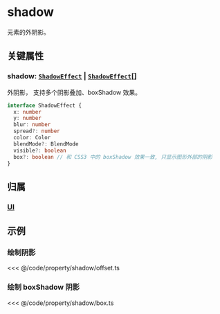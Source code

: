 <script setup>
import Case from '/component/Case.vue'
</script>

# shadow

元素的外阴影。

<case name="Shadow" editor=false></case>

## 关键属性

### shadow: [`ShadowEffect`](../interface/ui/Effect.md#shadoweffect) | [`ShadowEffect`](../interface/ui/Effect.md#shadoweffect)[]

外阴影， 支持多个阴影叠加、boxShadow 效果。

```ts
interface ShadowEffect {
  x: number
  y: number
  blur: number
  spread?: number
  color: Color
  blendMode?: BlendMode
  visible?: boolean
  box?: boolean // 和 CSS3 中的 boxShadow 效果一致, 只显示图形外部的阴影
}
```

## 归属

### [UI](/reference/display/UI.md)

## 示例

<case name="Shadow" index=1 editor=false></case>

### 绘制阴影

<<< @/code/property/shadow/offset.ts

<case name="Shadow" index=0 editor=false></case>

### 绘制 boxShadow 阴影

<<< @/code/property/shadow/box.ts
